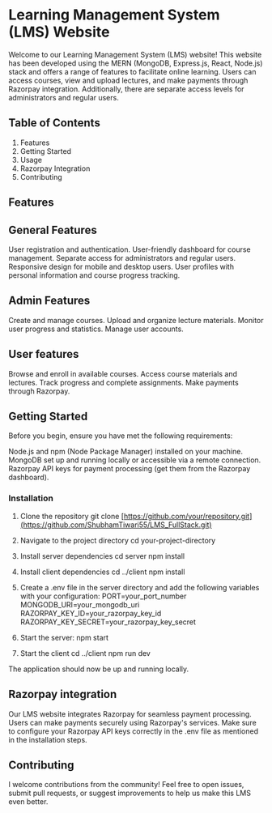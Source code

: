 # Learning Management System (LMS) Website
Welcome to our Learning Management System (LMS) website! This website has been developed using the MERN (MongoDB, Express.js, React, Node.js) stack and offers a range of features to facilitate online learning. Users can access courses, view and upload lectures, and make payments through Razorpay integration. Additionally, there are separate access levels for administrators and regular users.

## Table of Contents
1. Features
2. Getting Started
3. Usage
4. Razorpay Integration
5. Contributing

## Features
## General Features
User registration and authentication.
User-friendly dashboard for course management.
Separate access for administrators and regular users.
Responsive design for mobile and desktop users.
User profiles with personal information and course progress tracking.

## Admin Features
Create and manage courses.
Upload and organize lecture materials.
Monitor user progress and statistics.
Manage user accounts.

## User features
Browse and enroll in available courses.
Access course materials and lectures.
Track progress and complete assignments.
Make payments through Razorpay.

## Getting Started
Before you begin, ensure you have met the following requirements:

Node.js and npm (Node Package Manager) installed on your machine.
MongoDB set up and running locally or accessible via a remote connection.
Razorpay API keys for payment processing (get them from the Razorpay dashboard).

### Installation
1. Clone the repository
git clone [https://github.com/your/repository.git](https://github.com/ShubhamTiwari55/LMS_FullStack.git)

2. Navigate to the project directory
cd your-project-directory

3. Install server dependencies
cd server
npm install

4. Install client dependencies
cd ../client
npm install

5. Create a .env file in the server directory and add the following variables with your configuration:
PORT=your_port_number
MONGODB_URI=your_mongodb_uri
RAZORPAY_KEY_ID=your_razorpay_key_id
RAZORPAY_KEY_SECRET=your_razorpay_key_secret

6. Start the server:
npm start

7. Start the client
cd ../client
npm run dev

The application should now be up and running locally.

## Razorpay integration
Our LMS website integrates Razorpay for seamless payment processing. Users can make payments securely using Razorpay's services. Make sure to configure your Razorpay API keys correctly in the .env file as mentioned in the installation steps.

## Contributing
I welcome contributions from the community! Feel free to open issues, submit pull requests, or suggest improvements to help us make this LMS even better.
